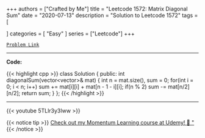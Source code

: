 
+++
authors = ["Crafted by Me"]
title = "Leetcode 1572: Matrix Diagonal Sum"
date = "2020-07-13"
description = "Solution to Leetcode 1572"
tags = [
    
]
categories = [
    "Easy"
]
series = ["Leetcode"]
+++



[`Problem Link`](https://leetcode.com/problems/matrix-diagonal-sum/description/)

---

**Code:**

{{< highlight cpp >}}
class Solution {
public:
    int diagonalSum(vector<vector<int>>& mat) {
        int n = mat.size(), sum = 0;
        for(int i = 0; i < n; i++)
            sum += mat[i][i] + mat[n - 1 - i][i];
        if(n % 2) sum -= mat[n/2][n/2];
        return sum;
    }
};
{{< /highlight >}}


---
{{< youtube 5TLlr3y3Iww >}}

{{< notice tip >}}
[Check out my Momentum Learning course at Udemy! 🚀 "](https://www.udemy.com/course/blind-75-the-data-structures-and-algorithms-essentials/)
{{< /notice >}}

